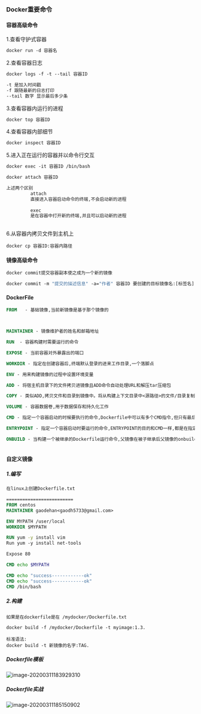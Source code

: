 ### Docker重要命令



#### 容器高级命令

1.查看守护式容器

~~~dockerfile
docker run -d 容器名
~~~



2.查看容器日志

~~~dockerfile
docker logs -f -t --tail 容器ID

-t 是加入时间戳
-f 跟随最新的日志打印
--tail 数字 显示最后多少条
~~~



3.查看容器内运行的进程

~~~dockerfile
docker top 容器ID
~~~



4.查看容器内部细节

~~~dockerfile
docker inspect 容器ID
~~~



5.进入正在运行的容器并以命令行交互

~~~dockerfile
docker exec -it 容器ID /bin/bash

docker attach 容器ID

上述两个区别  
         attach
         直接进入容器启动命令的终端,不会启动新的进程
         
         exec
         是在容器中打开新的终端,并且可以启动新的进程
        

~~~



6.从容器内拷贝文件到主机上

~~~
docker cp 容器ID:容器内路径  
~~~



#### 镜像高级命令

~~~dockerfile
docker commit提交容器副本使之成为一个新的镜像

docker commit -m "提交的描述信息" -a="作者" 容器ID 要创建的目标镜像名:[标签名]

~~~





#### DockerFile 

~~~dockerfile
FROM   - 基础镜像,当前新镜像是基于那个镜像的



MAINTAINER - 镜像维护者的姓名和邮箱地址

RUN  - 容器构建时需要运行的命令

EXPOSE - 当前容器对外暴露出的端口

WORKDIR - 指定在创建容器后,终端默认登录的进来工作目录,一个落脚点

ENV - 用来构建镜像的过程中设置环境变量

ADD - 将宿主机目录下的文件拷贝进镜像且ADD命令自动处理URL和解压tar压缩包

COPY - 类似ADD,拷贝文件和目录到镜像中。将从构建上下文目录中<源路径>的文件/目录复制到新的一层的镜像内的<目标路径>位置

VOLUME - 容器数据卷,用于数据保存和持久化工作

CMD - 指定一个容器启动的时候要执行的命令,Dockerfile中可以有多个CMD指令,但只有最后一个生效,CMD，会被docker run 之后的参数替换

ENTRYPOINT - 指定一个容器启动时要运行的命令,ENTRYPOINT的目的和CMD一样,都是在指定容器启动程序及参数

ONBUILD - 当构建一个被继承的Dockerfile运行命令,父镜像在被子继承后父镜像的onbuild被触发
      

~~~



#### 自定义镜像

##### 1.编写

~~~dockerfile
在linux上创建Dockerfile.txt

=========================
FROM centos
MAINTAINER gaodehan<gaodh5733@gmail.com>

ENV MYPATH /user/local
WORKDIR $MYPATH

RUN yum -y install vim
Run yum -y install net-tools

Expose 80

CMD echo $MYPATH

CMD echo "success------------ok"
CMD echo "success------------ok"
CMD /bin/bash

~~~



##### 2.构建

~~~docker
如果是在dockerfile是在 /mydocker/Dockerfile.txt

docker build -f /mydocker/Dockerfile -t myimage:1.3.

标准语法:
docker build -t 新镜像的名字:TAG.
~~~



##### Dockerfile模板

![image-20200311183929310](C:\Users\Dehan.Gao\AppData\Roaming\Typora\typora-user-images\image-20200311183929310.png)



##### Dockerfile实战

![image-20200311185150902](C:\Users\Dehan.Gao\AppData\Roaming\Typora\typora-user-images\image-20200311185150902.png)









